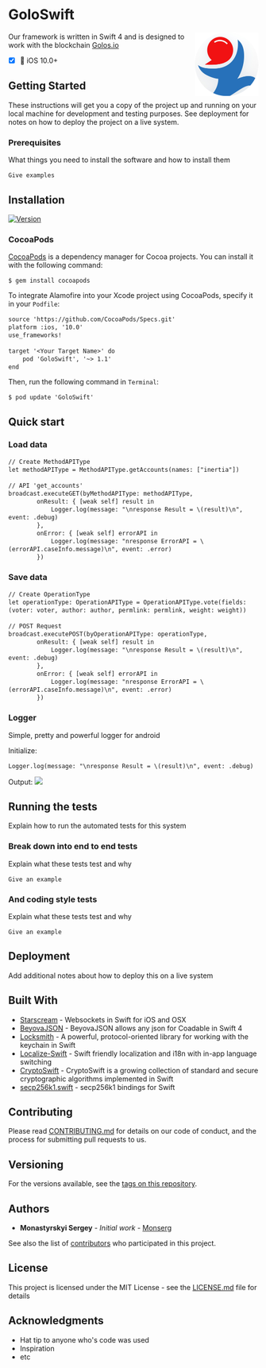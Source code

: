 # GoloSwift
<img align="right" src='https://github.com/GolosChain/GoloSwift/blob/master/GoloSwift/Resources/Media.xcassets/icon-itunes.imageset/icon-itunes%402x.png' width='128' height='128'/>

Our framework is written in Swift 4 and is designed to work with the blockchain [Golos.io](https://golos.io/)

- [x] 📱 iOS 10.0+


## Getting Started

These instructions will get you a copy of the project up and running on your local machine for development and testing purposes. See deployment for notes on how to deploy the project on a live system.

### Prerequisites

What things you need to install the software and how to install them

```
Give examples
```

## Installation

[![Version](https://img.shields.io/cocoapods/v/Locksmith.svg?style=flat)](https://cocoapods.org/pods/GoloSwift)

### CocoaPods

[CocoaPods](https://cocoapods.org) is a dependency manager for Cocoa projects. You can install it with the following command:

```
$ gem install cocoapods
```

To integrate Alamofire into your Xcode project using CocoaPods, specify it in your `Podfile`:

```
source 'https://github.com/CocoaPods/Specs.git'
platform :ios, '10.0'
use_frameworks!

target '<Your Target Name>' do
    pod 'GoloSwift', '~> 1.1'
end
```

Then, run the following command in `Terminal`:

```
$ pod update 'GoloSwift'
```

## Quick start

### Load data

```
// Create MethodAPIType
let methodAPIType = MethodAPIType.getAccounts(names: ["inertia"])

// API 'get_accounts'
broadcast.executeGET(byMethodAPIType: methodAPIType,
        onResult: { [weak self] result in
            Logger.log(message: "\nresponse Result = \(result)\n", event: .debug)
        },
        onError: { [weak self] errorAPI in
            Logger.log(message: "nresponse ErrorAPI = \(errorAPI.caseInfo.message)\n", event: .error)
        })
```

### Save data

```
// Create OperationType
let operationType: OperationAPIType = OperationAPIType.vote(fields: (voter: voter, author: author, permlink: permlink, weight: weight))

// POST Request
broadcast.executePOST(byOperationAPIType: operationType,
        onResult: { [weak self] result in
            Logger.log(message: "\nresponse Result = \(result)\n", event: .debug)
        },
        onError: { [weak self] errorAPI in
            Logger.log(message: "nresponse ErrorAPI = \(errorAPI.caseInfo.message)\n", event: .error)
        })
```

### Logger
Simple, pretty and powerful logger for android

Initialize:

```
Logger.log(message: "\nresponse Result = \(result)\n", event: .debug)
```

Output:
<img src='https://github.com/orhanobut/logger/blob/master/art/logger_output.png'/>


## Running the tests

Explain how to run the automated tests for this system

### Break down into end to end tests

Explain what these tests test and why

```
Give an example
```

### And coding style tests

Explain what these tests test and why

```
Give an example
```

## Deployment

Add additional notes about how to deploy this on a live system

## Built With

* [Starscream](https://github.com/daltoniam/Starscream) - Websockets in Swift for iOS and OSX
* [BeyovaJSON](https://github.com/Beyova/BeyovaJSON) - BeyovaJSON allows any json for Coadable in Swift 4
* [Locksmith](https://github.com/matthewpalmer/Locksmith) - A powerful, protocol-oriented library for working with the keychain in Swift
* [Localize-Swift](https://github.com/marmelroy/Localize-Swift) - Swift friendly localization and i18n with in-app language switching
* [CryptoSwift](https://github.com/krzyzanowskim/CryptoSwift) - CryptoSwift is a growing collection of standard and secure cryptographic algorithms implemented in Swift
* [secp256k1.swift](https://github.com/Boilertalk/secp256k1.swift) - secp256k1 bindings for Swift


## Contributing

Please read [CONTRIBUTING.md](https://gist.github.com/PurpleBooth/b24679402957c63ec426) for details on our code of conduct, and the process for submitting pull requests to us.

## Versioning

For the versions available, see the [tags on this repository](https://github.com/GolosChain/GoloSwift/tags). 

## Authors

* **Monastyrskyi Sergey** - *Initial work* - [Monserg](https://github.com/Monserg)

See also the list of [contributors](https://github.com/GolosChain/GoloSwift/graphs/contributors) who participated in this project.

## License

This project is licensed under the MIT License - see the [LICENSE.md](https://github.com/GolosChain/GoloSwift/blob/master/LICENSE.md) file for details

## Acknowledgments

* Hat tip to anyone who's code was used
* Inspiration
* etc
